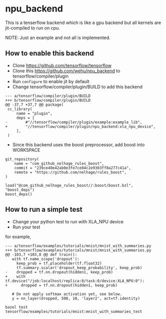# npu_backend

This is a tenserflow backend which is like a gpu backend but all kernels are jit-compiled to run on cpu.

NOTE: Just an example and not all is implemented.

## How to enable this backend

* Clone https://github.com/tensorflow/tensorflow
* Clone this https://github.com/wehu/npu_backend to tensorflow/compiler/plugin
* Run `configure` to enable jit by default
* Change tensorflow/compiler/plugin/BUILD to add this backend
```
--- a/tensorflow/compiler/plugin/BUILD
+++ b/tensorflow/compiler/plugin/BUILD
@@ -37,7 +37,7 @@ package(
 cc_library(
     name = "plugin",
     deps = [
-        #"//tensorflow/compiler/plugin/example:example_lib",
+        "//tensorflow/compiler/plugin/npu_backend:xla_npu_device",
     ],
 )
```
* Since this backend uses the boost preprocessor, add boost into WORKSPACE
```
git_repository(
    name = "com_github_nelhage_rules_boost",
    commit = "239ce40e42ab0e3fe7ce84c2e9303ff8a277c41a",
    remote = "https://github.com/nelhage/rules_boost",
)

load("@com_github_nelhage_rules_boost//:boost/boost.bzl", "boost_deps")
boost_deps()

```

## How to run a simple test

* Change your python test to run with XLA_NPU device
* Run your test

for example,
```
--- a/tensorflow/examples/tutorials/mnist/mnist_with_summaries.py
+++ b/tensorflow/examples/tutorials/mnist/mnist_with_summaries.py
@@ -103,7 +103,8 @@ def train():
   with tf.name_scope('dropout'):
     keep_prob = tf.placeholder(tf.float32)
     tf.summary.scalar('dropout_keep_probability', keep_prob)
-    dropped = tf.nn.dropout(hidden1, keep_prob)
+    with tf.device("/job:localhost/replica:0/task:0/device:XLA_NPU:0"):
+      dropped = tf.nn.dropout(hidden1, keep_prob)
 
   # Do not apply softmax activation yet, see below.
   y = nn_layer(dropped, 500, 10, 'layer2', act=tf.identity)
```

`bazel test tensorflow/examples/tutorials/mnist:mnist_with_summaries_test`
